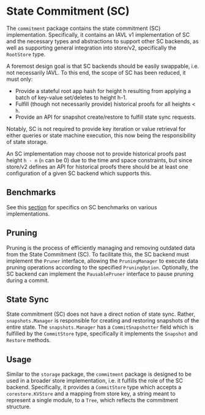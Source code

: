 # State Commitment (SC)

The `commitment` package contains the state commitment (SC) implementation.
Specifically, it contains an IAVL v1 implementation of SC and the necessary types
and abstractions to support other SC backends, as well as supporting general integration
into store/v2, specifically the `RootStore` type.

A foremost design goal is that SC backends should be easily swappable, i.e. not
necessarily IAVL. To this end, the scope of SC has been reduced, it must only:

- Provide a stateful root app hash for height h resulting from applying a batch
  of key-value set/deletes to height h-1.
- Fulfill (though not necessarily provide) historical proofs for all heights < `h`.
- Provide an API for snapshot create/restore to fulfill state sync requests.

Notably, SC is not required to provide key iteration or value retrieval for either
queries or state machine execution, this now being the responsibility of state
storage.

An SC implementation may choose not to provide historical proofs past height `h - n`
(`n` can be 0) due to the time and space constraints, but since store/v2 defines
an API for historical proofs there should be at least one configuration of a
given SC backend which supports this.

## Benchmarks

See this [section](https://docs.google.com/document/d/1l6uXIjTPHOOWM5N4sUUmUfCZvePoa5SNfIEtmgvgQSU/edit#heading=h.7l0i621y5vgm) for specifics on SC benchmarks on various implementations.

## Pruning

Pruning is the process of efficiently managing and removing outdated data from the 
State Commitment (SC). To facilitate this, the SC backend must implement the `Pruner` 
interface, allowing the `PruningManager` to execute data pruning operations according 
to the specified `PruningOption`. Optionally, the SC backend can implement the
`PausablePruner` interface to pause pruning during a commit.

## State Sync

State commitment (SC) does not have a direct notion of state sync. Rather,
`snapshots.Manager` is responsible for creating and restoring snapshots of the
entire state. The `snapshots.Manager` has a `CommitSnapshotter` field which is
fulfilled by the `CommitStore` type, specifically it implements the `Snapshot`
and `Restore` methods.

## Usage

Similar to the `storage` package, the `commitment` package is designed to be used
in a broader store implementation, i.e. it fulfills the role of the SC backend.
Specifically, it provides a `CommitStore` type which accepts a `corestore.KVStore` 
and a mapping from store key, a string meant to represent a single module, to a 
`Tree`, which reflects the commitment structure.
